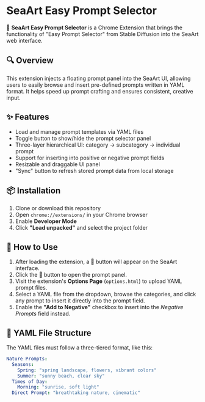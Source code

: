 # SeaArt Easy Prompt Selector

🧠 **SeaArt Easy Prompt Selector** is a Chrome Extension that brings the functionality of "Easy Prompt Selector" from Stable Diffusion into the SeaArt web interface.

## 🔍 Overview

This extension injects a floating prompt panel into the SeaArt UI, allowing users to easily browse and insert pre-defined prompts written in YAML format. It helps speed up prompt crafting and ensures consistent, creative input.

## ✨ Features

- Load and manage prompt templates via YAML files
- Toggle button to show/hide the prompt selector panel
- Three-layer hierarchical UI: category → subcategory → individual prompt
- Support for inserting into positive or negative prompt fields
- Resizable and draggable UI panel
- "Sync" button to refresh stored prompt data from local storage

## 📦 Installation

1. Clone or download this repository
2. Open `chrome://extensions/` in your Chrome browser
3. Enable **Developer Mode**
4. Click **"Load unpacked"** and select the project folder

## 🚀 How to Use

1. After loading the extension, a 🧠 button will appear on the SeaArt interface.
2. Click the 🧠 button to open the prompt panel.
3. Visit the extension's **Options Page** (`options.html`) to upload YAML prompt files.
4. Select a YAML file from the dropdown, browse the categories, and click any prompt to insert it directly into the prompt field.
5. Enable the **"Add to Negative"** checkbox to insert into the *Negative Prompts* field instead.

## 🧾 YAML File Structure

The YAML files must follow a three-tiered format, like this:

```yaml
Nature Prompts:
  Seasons:
    Spring: "spring landscape, flowers, vibrant colors"
    Summer: "sunny beach, clear sky"
  Times of Day:
    Morning: "sunrise, soft light"
  Direct Prompt: "breathtaking nature, cinematic"
